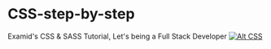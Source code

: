 # CSS-step-by-step
Examid's CSS &amp; SASS Tutorial, Let's being a Full Stack Developer
[![Alt CSS](https://i.pinimg.com/originals/a9/95/32/a99532415cce5a5955cf243b2569362d.gif)](https://GitHub.com/Hamidalavi/)
